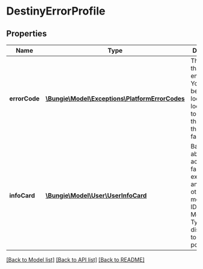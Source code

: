 # DestinyErrorProfile

## Properties
Name | Type | Description | Notes
------------ | ------------- | ------------- | -------------
**errorCode** | [**\Bungie\Model\Exceptions\PlatformErrorCodes**](PlatformErrorCodes.md) | The error that we encountered. You should be able to look up localized text to show to the user for these failures. | [optional] 
**infoCard** | [**\Bungie\Model\User\UserInfoCard**](UserInfoCard.md) | Basic info about the account that failed. Don&#39;t expect anything other than membership ID, Membership Type, and displayName to be populated. | [optional] 

[[Back to Model list]](../README.md#documentation-for-models) [[Back to API list]](../README.md#documentation-for-api-endpoints) [[Back to README]](../README.md)


